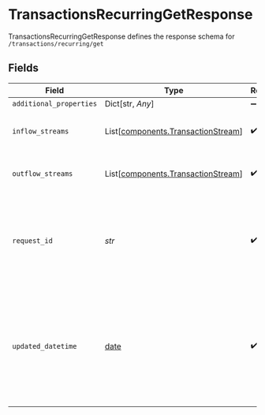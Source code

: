# TransactionsRecurringGetResponse

TransactionsRecurringGetResponse defines the response schema for `/transactions/recurring/get`


## Fields

| Field                                                                                                                                                                           | Type                                                                                                                                                                            | Required                                                                                                                                                                        | Description                                                                                                                                                                     |
| ------------------------------------------------------------------------------------------------------------------------------------------------------------------------------- | ------------------------------------------------------------------------------------------------------------------------------------------------------------------------------- | ------------------------------------------------------------------------------------------------------------------------------------------------------------------------------- | ------------------------------------------------------------------------------------------------------------------------------------------------------------------------------- |
| `additional_properties`                                                                                                                                                         | Dict[str, *Any*]                                                                                                                                                                | :heavy_minus_sign:                                                                                                                                                              | N/A                                                                                                                                                                             |
| `inflow_streams`                                                                                                                                                                | List[[components.TransactionStream](../../models/components/transactionstream.md)]                                                                                              | :heavy_check_mark:                                                                                                                                                              | An array of depository transaction streams.                                                                                                                                     |
| `outflow_streams`                                                                                                                                                               | List[[components.TransactionStream](../../models/components/transactionstream.md)]                                                                                              | :heavy_check_mark:                                                                                                                                                              | An array of expense transaction streams.                                                                                                                                        |
| `request_id`                                                                                                                                                                    | *str*                                                                                                                                                                           | :heavy_check_mark:                                                                                                                                                              | A unique identifier for the request, which can be used for troubleshooting. This identifier, like all Plaid identifiers, is case sensitive.                                     |
| `updated_datetime`                                                                                                                                                              | [date](https://docs.python.org/3/library/datetime.html#date-objects)                                                                                                            | :heavy_check_mark:                                                                                                                                                              | Timestamp in [ISO 8601](https://wikipedia.org/wiki/ISO_8601) format (`YYYY-MM-DDTHH:mm:ssZ`) indicating the last time transaction streams for the given account were updated on |